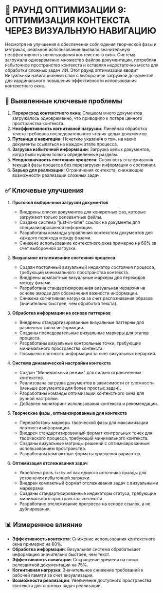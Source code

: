 # 🔄 РАУНД ОПТИМИЗАЦИИ 9: ОПТИМИЗАЦИЯ КОНТЕКСТА ЧЕРЕЗ ВИЗУАЛЬНУЮ НАВИГАЦИЮ

Несмотря на улучшения в обеспечении соблюдения творческой фазы и метриках, реальное использование выявило значительную неэффективность использования контекстного окна. Система загружала одновременно множество файлов документации, потребляя избыточное пространство контекста и оставляя недостаточно места для обработки сложных задач ИИ. Этот раунд оптимизации вводит Визуальный навигационный слой с выборочной загрузкой документов для кардинального повышения эффективности использования контекстного окна.

## 🚨 Выявленные ключевые проблемы
1.  **Перерасход контекстного окна**: Слишком много документов загружалось одновременно, что приводило к потере ценного пространства контекста.
2.  **Неэффективность когнитивной нагрузки**: Линейная обработка текста требовала последовательного чтения целых документов.
3.  **Путаница в навигации**: Нечеткие указания о том, на какие документы ссылаться на каждом этапе процесса.
4.  **Загрузка избыточной информации**: Загрузка целых документов, когда были нужны только определенные разделы.
5.  **Неоднозначность состояния процесса**: Сложность отслеживания текущей фазы процесса без перезагрузки информации о состоянии.
6.  **Барьер для реализации**: Ограничения контекста, снижающие возможности реализации сложных задач.

## ✅ Ключевые улучшения
1.  **Протокол выборочной загрузки документов**
    -   Внедрены списки документов для конкретных фаз, которые загружают только релевантные файлы.
    -   Создана система "just-in-time" ссылок на документы для специализированной информации.
    -   Разработаны команды управления контекстом документов для каждого перехода между фазами.
    -   Снижено использование контекстного окна примерно на 60% за счет выборочной загрузки.

2.  **Визуальное отслеживание состояния процесса**
    -   Создан постоянный визуальный индикатор состояния процесса, требующий минимального пространства контекста.
    -   Внедрены компактные визуальные маркеры для переходов между фазами.
    -   Разработана стандартизированная визуальная иерархия на основе эмодзи для обозначения важности информации.
    -   Снижена когнитивная нагрузка за счет распознавания образов (значительно быстрее, чем обработка текста).

3.  **Обработка информации на основе паттернов**
    -   Внедрены стандартизированные визуальные паттерны для различных типов информации.
    -   Созданы последовательные визуальные маркеры для этапов процесса.
    -   Разработаны визуальные контрольные точки, требующие минимального пространства контекста.
    -   Повышена плотность информации за счет визуальных иерархий.

4.  **Система динамической настройки контекста**
    -   Создан "Минимальный режим" для сильно ограниченных контекстов.
    -   Реализована загрузка документов в зависимости от сложности (меньше документов для более простых задач).
    -   Разработаны команды оптимизации контекстного окна для ручной настройки.
    -   Добавлен мониторинг использования контекста и рекомендации.

5.  **Творческие фазы, оптимизированные для контекста**
    -   Переработаны маркеры творческой фазы для максимизации плотности информации.
    -   Внедрен стандартизированный формат контрольных точек для творческого процесса, требующий минимального контекста.
    -   Созданы визуальные матрицы решений с оптимизированным использованием пространства.
    -   Разработаны компактные форматы сравнения вариантов.

6.  **Оптимизация отслеживания задач**
    -   Укреплена роль `tasks.md` как единого источника правды для устранения избыточной загрузки.
    -   Внедрен компактный формат отслеживания задач с визуальными маркерами.
    -   Созданы стандартизированные индикаторы статуса, требующие минимального пространства контекста.
    -   Разработано отслеживание прогресса на основе ссылок, а не дублирования.

## 📊 Измеренное влияние
-   **Эффективность контекста**: Снижение использования контекстного окна примерно на 60%.
-   **Обработка информации**: Визуальная система обрабатывает информацию значительно быстрее, чем текст.
-   **Эффективность навигации**: Сокращение времени на поиск релевантной документации на 75%.
-   **Когнитивная нагрузка**: Значительное снижение требований к рабочей памяти за счет визуализации.
-   **Возможности реализации**: Увеличение доступного пространства контекста для сложных задач реализации.